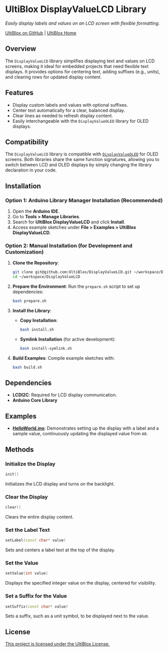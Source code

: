# UltiBlox DisplayValueLCD Library

*Easily display labels and values on an LCD screen with flexible formatting.*

[UltiBlox on GitHub](https://github.com/UltiBlox/DisplayValueLCD) | [UltiBlox Home](https://ultiblox.org)

## Overview

The `DisplayValueLCD` library simplifies displaying text and values on LCD screens, making it ideal for embedded projects that need flexible text displays. It provides options for centering text, adding suffixes (e.g., units), and clearing rows for updated display content.

## Features

- Display custom labels and values with optional suffixes.
- Center text automatically for a clear, balanced display.
- Clear lines as needed to refresh display content.
- Easily interchangeable with the `DisplayValueOLED` library for OLED displays.

## Compatibility

The `DisplayValueLCD` library is compatible with [`DisplayValueOLED`](https://github.com/ultiblox/DisplayValueOLED) for OLED screens. Both libraries share the same function signatures, allowing you to switch between LCD and OLED displays by simply changing the library declaration in your code.

## Installation

### Option 1: Arduino Library Manager Installation (Recommended)

1. Open the **Arduino IDE**.
2. Go to **Tools > Manage Libraries**.
3. Search for **UltiBlox DisplayValueLCD** and click **Install**.
4. Access example sketches under **File > Examples > UltiBlox DisplayValueLCD**.

### Option 2: Manual Installation (for Development and Customization)

1. **Clone the Repository**:
   
   ```bash
   git clone git@github.com:UltiBlox/DisplayValueLCD.git ~/workspace/DisplayValueLCD
   cd ~/workspace/DisplayValueLCD
   ```

2. **Prepare the Environment**:
   Run the `prepare.sh` script to set up dependencies:
   
   ```bash
   bash prepare.sh
   ```

3. **Install the Library**:
   
   - **Copy Installation**:
     
     ```bash
     bash install.sh
     ```
   - **Symlink Installation** (for active development):
     
     ```bash
     bash install-symlink.sh
     ```

4. **Build Examples**:
   Compile example sketches with:
   
   ```bash
   bash build.sh
   ```

## Dependencies

- **LCDI2C**: Required for LCD display communication.
- **Arduino Core Library**

## Examples

- **[HelloWorld.ino](examples/HelloWorld/HelloWorld.ino)**: Demonstrates setting up the display with a label and a sample value, continuously updating the displayed value from `A0`.

## Methods

### Initialize the Display

```cpp
init()
```

Initializes the LCD display and turns on the backlight.

### Clear the Display

```cpp
clear()
```

Clears the entire display content.

### Set the Label Text

```cpp
setLabel(const char* value)
```

Sets and centers a label text at the top of the display.

### Set the Value

```cpp
setValue(int value)
```

Displays the specified integer value on the display, centered for visibility.

### Set a Suffix for the Value

```cpp
setSuffix(const char* value)
```

Sets a suffix, such as a unit symbol, to be displayed next to the value.

## License

[This project is licensed under the UltiBlox License.](https://ultiblox.org/license)
